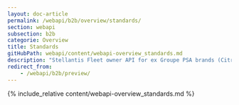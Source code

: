 ```yaml
---
layout: doc-article
permalink: /webapi/b2b/overview/standards/
section: webapi
subsection: b2b
categorie: Overview
title: Standards
gitHubPath: webapi/content/webapi-overview_standards.md
description: "Stellantis Fleet owner API for ex Groupe PSA brands (Citroën, DS, Peugeot, Opel and Vauxhall) returns type MIME: application/hal+json. GeoJson is for geolocation and time format is RFC3339."
redirect_from: 
    - /webapi/b2b/preview/
---
```

{% include_relative content/webapi-overview_standards.md %}